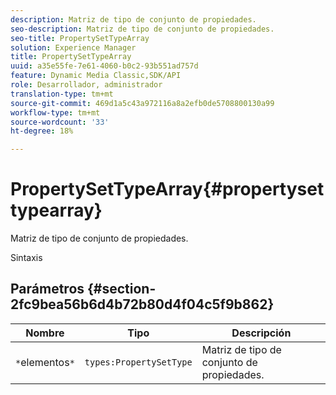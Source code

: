 ```yaml
---
description: Matriz de tipo de conjunto de propiedades.
seo-description: Matriz de tipo de conjunto de propiedades.
seo-title: PropertySetTypeArray
solution: Experience Manager
title: PropertySetTypeArray
uuid: a35e55fe-7e61-4060-b0c2-93b551ad757d
feature: Dynamic Media Classic,SDK/API
role: Desarrollador, administrador
translation-type: tm+mt
source-git-commit: 469d1a5c43a972116a8a2efb0de5708800130a99
workflow-type: tm+mt
source-wordcount: '33'
ht-degree: 18%

---
```



# PropertySetTypeArray{#propertysettypearray}

Matriz de tipo de conjunto de propiedades.

Sintaxis

## Parámetros {#section-2fc9bea56b6d4b72b80d4f04c5f9b862}

| Nombre | Tipo | Descripción |
|---|---|---|
| `*`elementos`*` | `types:PropertySetType` | Matriz de tipo de conjunto de propiedades. |

